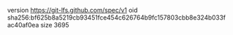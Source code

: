 version https://git-lfs.github.com/spec/v1
oid sha256:bf625b8a5219cb93451fce454c626764b9fc157803cbb8e324b033fac40af0ea
size 3695
